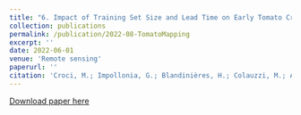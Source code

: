 ```yaml
---
title: "6. Impact of Training Set Size and Lead Time on Early Tomato Crop Mapping Accuracy"
collection: publications
permalink: /publication/2022-08-TomatoMapping
excerpt: ''
date: 2022-06-01
venue: 'Remote sensing'
paperurl: ''
citation: 'Croci, M.; Impollonia, G.; Blandinières, H.; Colauzzi, M.; Amaducci, S. Impact of Training Set Size and Lead Time on Early Tomato Crop Mapping Accuracy. Remote Sens. 2022, 14, 4540. https://doi.org/10.3390/rs14184540'
---
```


[Download paper here](https://www.mdpi.com/2072-4292/14/18/4540)
